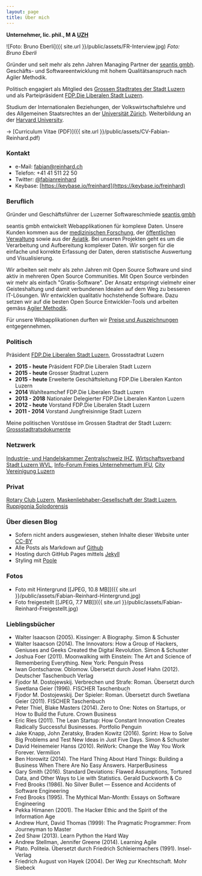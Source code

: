 ```yaml
---
layout: page
title: Über mich
---
```


**Unternehmer, lic. phil., M A [UZH](http://www.uzh.ch)**

![Foto: Bruno Eberli]({{ site.url }}/public/assets/FR-Interview.jpg) *Foto: Bruno Eberli*

Gründer und seit mehr als zehn Jahren Managing Partner der [seantis gmbh](http://www.seantis.ch). Geschäfts- und Softwareentwicklung mit hohem Qualitätsanspruch nach Agiler Methodik.
 	
Politisch engagiert als Mitglied des [Grossen Stadtrates der Stadt Luzern](https://www.stadtluzern.ch/politikverwaltung/grosserstadtrat/5973) und als Parteipräsident [FDP.Die Liberalen Stadt Luzern](http://www.fdp-stadtluzern.ch).
 	
Studium der Internationalen Beziehungen, der Volkswirtschaftslehre und des Allgemeinen Staatsrechtes an der [Universität Zürich](http://www.uzh.ch). Weiterbildung an der [Harvard University](https://www.harvard.edu).

→ [Curriculum Vitae (PDF)]({{ site.url }}/public/assets/CV-Fabian-Reinhard.pdf)

### Kontakt
- e-Mail: [fabian@reinhard.ch](mailto:fabian@reinhard.ch)
- Telefon: +41 41 511 22 50
- Twitter: [@fabianreinhard](https://www.twitter.com/fabianreinhard)
- Keybase: [https://keybase.io/freinhard](https://keybase.io/freinhard)

### Beruflich
Gründer und Geschäftsführer der Luzerner Softwareschmiede [seantis gmbh](https://www.seantis.ch)

seantis gmbh entwickelt Webapplikationen für komplexe Daten. Unsere Kunden kommen aus der [medizinischen Forschung](https://www.healthdata.ai), der [öffentlichen Verwaltung](https://www.onegovcloud.ch) sowie aus der [Aviatik](https://www.mycontrol.aero).
Bei unseren Projekten geht es um die Verarbeitung und Aufbereitung komplexer Daten. Wir sorgen für die einfache und korrekte Erfassung der Daten, deren statistische Auswertung und Visualisierung.

Wir arbeiten seit mehr als zehn Jahren mit Open Source Software und sind aktiv in mehreren Open Source Communities. Mit Open Source verbinden wir mehr als einfach "Gratis-Software". Der Ansatz entspringt vielmehr einer Geisteshaltung und damit verbundenen Idealen auf dem Weg zu besseren IT-Lösungen. Wir entwicklen qualitativ hochstehende Software. Dazu setzen wir auf die besten Open Source Entwickler-Tools und arbeiten gemäss [Agiler Methodik](https://www.seantis.ch/portrait/agile-softwareentwicklung).

Für unsere Webapplikationen durften wir [Preise und Auszeichnungen](https://www.seantis.ch/portrait/awards/) entgegennehmen.

### Politisch
Präsident [FDP.Die Liberalen Stadt Luzern](http://www.fdp-stadtluzern.ch), Grossstadtrat Luzern

- **2015 - heute** Präsident FDP.Die Liberalen Stadt Luzern
- **2015 - heute** Grosser Stadtrat Luzern
- **2015 - heute** Erweiterte Geschäftsleitung FDP.Die Liberalen Kanton Luzern
- **2014** Wahlteamchef FDP.Die Liberalen Stadt Luzern
- **2013 - 2018** Nationaler Delegierter FDP.Die Liberalen Kanton Luzern 
- **2012 - heute** Vorstand FDP.Die Liberalen Stadt Luzern 
- **2011 - 2014** Vorstand Jungfreisinnige Stadt Luzern  

Meine politischen Vorstösse im Grossen Stadtrat der Stadt Luzern: [Grossstadtratsdokumente](https://www.stadtluzern.ch/politikverwaltung/grosserstadtrat/dokumente?filters%5Bunterzeichner%5D=FABIAN%20REINHARD)

### Netzwerk
[Industrie- und Handelskammer Zentralschweiz IHZ](http://www.ihz.ch/home.html), [Wirtschaftsverband Stadt Luzern WVL](http://www.wvl.ch), [Info-Forum Freies Unternehmertum IFU](http://www.ifu.ch), [City Vereinigung Luzern](https://www.city-luzern.ch)

### Privat
[Rotary Club Luzern](http://www.rotaryclubluzern.ch), [Maskenliebhaber-Gesellschaft der Stadt Luzern](http://www.mlg.ch), [Ruppigonia Solodorensis](http://ruppigonia.ch)

### Über diesen Blog
- Sofern nicht anders ausgewiesen, stehen Inhalte dieser Website unter [CC-BY](http://creativecommons.org/licenses/by/4.0/deed.de)
- Alle Posts als Markdown auf [Github](https://github.com/freinhard/freinhard.github.io)
- Hosting durch GitHub Pages mittels [Jekyll](https://jekyllrb.com)
- Styling mit [Poole](http://getpoole.com)

### Fotos
- Foto mit Hintergrund [[JPEG, 10.8 MB]]({{ site.url }}/public/assets/Fabian-Reinhard-Hintergrund.jpg)
- Foto freigestellt [[JPEG, 7.7 MB]]({{ site.url }}/public/assets/Fabian-Reinhard-Freigestellt.jpg)

### Lieblingsbücher
- Walter Isaacson (2005). Kissinger: A Biography. Simon & Schuster
- Walter Isaacson (2014). The Innovators: How a Group of Hackers, Geniuses and Geeks Created the Digital Revolution. Simon & Schuster
- Joshua Foer (2011). Moonwalking with Einstein: The Art and Science of Remembering Everything. New York: Penguin Press
- Iwan Gontscharow. Oblomow. Übersetzt durch Josef Hahn (2012). Deutscher Taschenbuch Verlag
- Fjodor M. Dostojewskij. Verbrechen und Strafe: Roman. Übersetzt durch Swetlana Geier (1996). FISCHER Taschenbuch
- Fjodor M. Dostojewskij. Der Spieler: Roman. Übersetzt durch Swetlana Geier (2011). FISCHER Taschenbuch
- Peter Thiel, Blake Masters (2014). Zero to One: Notes on Startups, or How to Build the Future. Crown Business
- Eric Ries (2011). The Lean Startup: How Constant Innovation Creates Radically Successful Businesses. Portfolio Penguin
- Jake Knapp, John Zeratsky, Braden Kowitz (2016). Sprint: How to Solve Big Problems and Test New Ideas in Just Five Days. Simon & Schuster
- David Heinemeier Hanss (2010). ReWork: Change the Way You Work Forever. Vermilion
- Ben Horowitz (2014). The Hard Thing About Hard Things: Building a Business When There Are No Easy Answers. HarperBusiness
- Gary Smith (2016). Standard Deviations: Flawed Assumptions, Tortured Data, and Other Ways to Lie with Statistics. Gerald Duckworth & Co
- Fred Brooks (1986). No Silver Bullet — Essence and Accidents of Software Engineering
- Fred Brooks (1995). The Mythical Man-Month: Essays on Software Engineering
- Pekka Himanen (2001). The Hacker Ethic and the Spirit of the Information Age
- Andrew Hunt, David Thomas (1999): The Pragmatic Programmer: From Journeyman to Master
- Zed Shaw (2013). Learn Python the Hard Way
- Andrew Stellman, Jennifer Greene (2014). Learning Agile
- Plato. Politeia. Übersetzt durch Friedrich Schleiermachers (1991). Insel-Verlag
- Friedrich August von Hayek (2004). Der Weg zur Knechtschaft. Mohr Siebeck